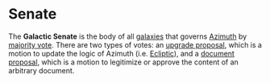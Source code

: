 # Senate

The **Galactic Senate** is the body of all [galaxies](galaxy) that governs [Azimuth](azimuth) by [majority vote](voting). There are two types of votes: an [upgrade proposal](upgrade), which is a motion to update the logic of Azimuth (i.e. [Ecliptic](ecliptic)), and a [document proposal](docvote), which is a motion to legitimize or approve the content of an arbitrary document.
